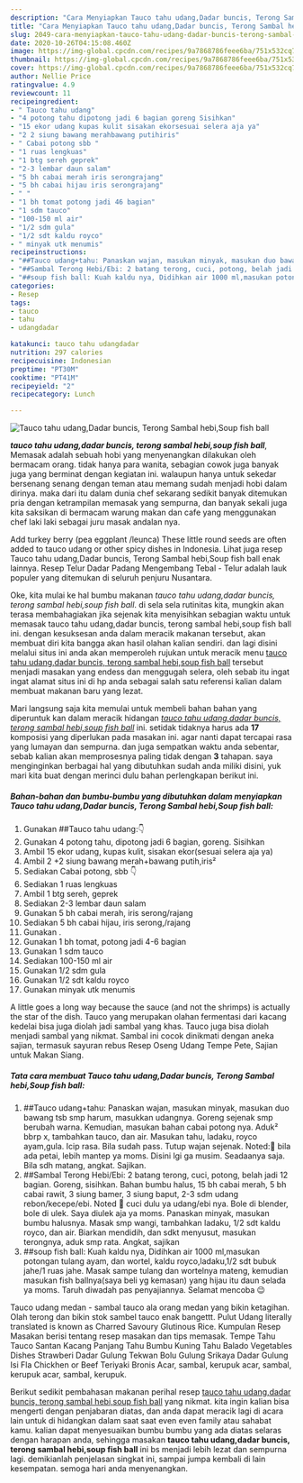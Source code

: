 ```yaml
---
description: "Cara Menyiapkan Tauco tahu udang,Dadar buncis, Terong Sambal hebi,Soup fish ball yang Lezat"
title: "Cara Menyiapkan Tauco tahu udang,Dadar buncis, Terong Sambal hebi,Soup fish ball yang Lezat"
slug: 2049-cara-menyiapkan-tauco-tahu-udang-dadar-buncis-terong-sambal-hebi-soup-fish-ball-yang-lezat
date: 2020-10-26T04:15:08.460Z
image: https://img-global.cpcdn.com/recipes/9a7868786feee6ba/751x532cq70/tauco-tahu-udangdadar-buncis-terong-sambal-hebisoup-fish-ball-foto-resep-utama.jpg
thumbnail: https://img-global.cpcdn.com/recipes/9a7868786feee6ba/751x532cq70/tauco-tahu-udangdadar-buncis-terong-sambal-hebisoup-fish-ball-foto-resep-utama.jpg
cover: https://img-global.cpcdn.com/recipes/9a7868786feee6ba/751x532cq70/tauco-tahu-udangdadar-buncis-terong-sambal-hebisoup-fish-ball-foto-resep-utama.jpg
author: Nellie Price
ratingvalue: 4.9
reviewcount: 11
recipeingredient:
- " Tauco tahu udang"
- "4 potong tahu dipotong jadi 6 bagian goreng Sisihkan"
- "15 ekor udang kupas kulit sisakan ekorsesuai selera aja ya"
- "2 2 siung bawang merahbawang putihiris"
- " Cabai potong sbb "
- "1 ruas lengkuas"
- "1 btg sereh geprek"
- "2-3 lembar daun salam"
- "5 bh cabai merah iris serongrajang"
- "5 bh cabai hijau iris serongrajang"
- " "
- "1 bh tomat potong jadi 46 bagian"
- "1 sdm tauco"
- "100-150 ml air"
- "1/2 sdm gula"
- "1/2 sdt kaldu royco"
- " minyak utk menumis"
recipeinstructions:
- "##Tauco udang+tahu: Panaskan wajan, masukan minyak, masukan duo bawang tsb smp harum, masukkan udangnya. Goreng sejenak smp berubah warna. Kemudian, masukan bahan cabai potong nya. Aduk² bbrp x, tambahkan tauco, dan air. Masukan tahu, ladaku, royco ayam,gula. Icip rasa. Bila sudah pass. Tutup wajan sejenak. Noted:📌 bila ada petai, lebih mantep ya moms. Disini lgi ga musim. Seadaanya saja. Bila sdh matang, angkat. Sajikan."
- "##Sambal Terong Hebi/Ebi: 2 batang terong, cuci, potong, belah jadi 12 bagian. Goreng, sisihkan. Bahan bumbu halus, 15 bh cabai merah, 5 bh cabai rawit, 3 siung bamer, 3 siung baput, 2-3 sdm udang rebon/kecepe/ebi. Noted 📌 cuci dulu ya udang/ebi nya. Bole di blender, bole di ulek. Saya diulek aja ya moms. Panaskan minyak, masukan bumbu halusnya. Masak smp wangi, tambahkan ladaku, 1/2 sdt kaldu royco, dan air. Biarkan mendidih, dan sdkt menyusut, masukan terongnya, aduk smp rata. Angkat, sajikan"
- "##soup fish ball: Kuah kaldu nya, Didihkan air 1000 ml,masukan potongan tulang ayam, dan wortel, kaldu royco,ladaku,1/2 sdt bubuk jahe/1 ruas jahe. Masak sampe tulang dan wortelnya mateng, kemudian masukan fish ballnya(saya beli yg kemasan) yang hijau itu daun selada ya moms. Taruh diwadah pas penyajiannya. Selamat mencoba 😉"
categories:
- Resep
tags:
- tauco
- tahu
- udangdadar

katakunci: tauco tahu udangdadar 
nutrition: 297 calories
recipecuisine: Indonesian
preptime: "PT30M"
cooktime: "PT41M"
recipeyield: "2"
recipecategory: Lunch

---
```



![Tauco tahu udang,Dadar buncis, Terong Sambal hebi,Soup fish ball](https://img-global.cpcdn.com/recipes/9a7868786feee6ba/751x532cq70/tauco-tahu-udangdadar-buncis-terong-sambal-hebisoup-fish-ball-foto-resep-utama.jpg)

<b><i>tauco tahu udang,dadar buncis, terong sambal hebi,soup fish ball</i></b>, Memasak adalah sebuah hobi yang menyenangkan dilakukan oleh bermacam orang. tidak hanya para wanita, sebagian cowok juga banyak juga yang berminat dengan kegiatan ini. walaupun hanya untuk sekedar bersenang senang dengan teman atau memang sudah menjadi hobi dalam dirinya. maka dari itu dalam dunia chef sekarang sedikit banyak ditemukan pria dengan ketrampilan memasak yang sempurna, dan banyak sekali juga kita saksikan di bermacam warung makan dan cafe yang menggunakan chef laki laki sebagai juru masak andalan nya.

Add turkey berry (pea eggplant /leunca) These little round seeds are often added to tauco udang or other spicy dishes in Indonesia. Lihat juga resep Tauco tahu udang,Dadar buncis, Terong Sambal hebi,Soup fish ball enak lainnya. Resep Telur Dadar Padang Mengembang Tebal - Telur adalah lauk populer yang ditemukan di seluruh penjuru Nusantara.

Oke, kita mulai ke hal bumbu makanan <i>tauco tahu udang,dadar buncis, terong sambal hebi,soup fish ball</i>. di sela sela rutinitas kita, mungkin akan terasa membahagiakan jika sejenak kita menyisihkan sebagian waktu untuk memasak tauco tahu udang,dadar buncis, terong sambal hebi,soup fish ball ini. dengan kesuksesan anda dalam meracik makanan tersebut, akan membuat diri kita bangga akan hasil olahan kalian sendiri. dan lagi disini melalui situs ini anda akan memperoleh rujukan untuk meracik menu <u>tauco tahu udang,dadar buncis, terong sambal hebi,soup fish ball</u> tersebut menjadi masakan yang endess dan menggugah selera, oleh sebab itu ingat ingat alamat situs ini di hp anda sebagai salah satu referensi kalian dalam membuat makanan baru yang lezat.


Mari langsung saja kita memulai untuk membeli bahan bahan yang diperuntuk kan dalam meracik hidangan <u><i>tauco tahu udang,dadar buncis, terong sambal hebi,soup fish ball</i></u> ini. setidak tidaknya harus ada <b>17</b> komposisi yang diperlukan pada masakan ini. agar nanti dapat tercapai rasa yang lumayan dan sempurna. dan juga sempatkan waktu anda sebentar, sebab kalian akan memprosesnya paling tidak dengan <b>3</b> tahapan. saya menginginkan berbagai hal yang dibutuhkan sudah anda miliki disini, yuk mari kita buat dengan merinci dulu bahan perlengkapan berikut ini.

<!--inarticleads1-->

##### Bahan-bahan dan bumbu-bumbu yang dibutuhkan dalam menyiapkan Tauco tahu udang,Dadar buncis, Terong Sambal hebi,Soup fish ball:

1. Gunakan  ##Tauco tahu udang:👇
1. Gunakan 4 potong tahu, dipotong jadi 6 bagian, goreng. Sisihkan
1. Ambil 15 ekor udang, kupas kulit, sisakan ekor(sesuai selera aja ya)
1. Ambil 2 +2 siung bawang merah+bawang putih,iris²
1. Sediakan  Cabai potong, sbb 👇
1. Sediakan 1 ruas lengkuas
1. Ambil 1 btg sereh, geprek
1. Sediakan 2-3 lembar daun salam
1. Gunakan 5 bh cabai merah, iris serong/rajang
1. Sediakan 5 bh cabai hijau, iris serong,/rajang
1. Gunakan  .
1. Gunakan 1 bh tomat, potong jadi 4-6 bagian
1. Gunakan 1 sdm tauco
1. Sediakan 100-150 ml air
1. Gunakan 1/2 sdm gula
1. Gunakan 1/2 sdt kaldu royco
1. Gunakan  minyak utk menumis


A little goes a long way because the sauce (and not the shrimps) is actually the star of the dish. Tauco yang merupakan olahan fermentasi dari kacang kedelai bisa juga diolah jadi sambal yang khas. Tauco juga bisa diolah menjadi sambal yang nikmat. Sambal ini cocok dinikmati dengan aneka sajian, termasuk sayuran rebus Resep Oseng Udang Tempe Pete, Sajian untuk Makan Siang. 

<!--inarticleads2-->

##### Tata cara membuat Tauco tahu udang,Dadar buncis, Terong Sambal hebi,Soup fish ball:

1. ##Tauco udang+tahu: Panaskan wajan, masukan minyak, masukan duo bawang tsb smp harum, masukkan udangnya. Goreng sejenak smp berubah warna. Kemudian, masukan bahan cabai potong nya. Aduk² bbrp x, tambahkan tauco, dan air. Masukan tahu, ladaku, royco ayam,gula. Icip rasa. Bila sudah pass. Tutup wajan sejenak. Noted:📌 bila ada petai, lebih mantep ya moms. Disini lgi ga musim. Seadaanya saja. Bila sdh matang, angkat. Sajikan.
1. ##Sambal Terong Hebi/Ebi: 2 batang terong, cuci, potong, belah jadi 12 bagian. Goreng, sisihkan. Bahan bumbu halus, 15 bh cabai merah, 5 bh cabai rawit, 3 siung bamer, 3 siung baput, 2-3 sdm udang rebon/kecepe/ebi. Noted 📌 cuci dulu ya udang/ebi nya. Bole di blender, bole di ulek. Saya diulek aja ya moms. Panaskan minyak, masukan bumbu halusnya. Masak smp wangi, tambahkan ladaku, 1/2 sdt kaldu royco, dan air. Biarkan mendidih, dan sdkt menyusut, masukan terongnya, aduk smp rata. Angkat, sajikan
1. ##soup fish ball: Kuah kaldu nya, Didihkan air 1000 ml,masukan potongan tulang ayam, dan wortel, kaldu royco,ladaku,1/2 sdt bubuk jahe/1 ruas jahe. Masak sampe tulang dan wortelnya mateng, kemudian masukan fish ballnya(saya beli yg kemasan) yang hijau itu daun selada ya moms. Taruh diwadah pas penyajiannya. Selamat mencoba 😉


Tauco udang medan - sambal tauco ala orang medan yang bikin ketagihan. Olah terong dan bikin stok sambel tauco enak bangettt. Pulut Udang literally translated is known as Charred Savoury Glutinous Rice. Kumpulan Resep Masakan berisi tentang resep masakan dan tips memasak. Tempe Tahu Tauco Santan Kacang Panjang Tahu Bumbu Kuning Tahu Balado Vegetables Dishes Strawberi Dadar Gulung Tekwan Bolu Gulung Srikaya Dadar Gulung Isi Fla Chickhen or Beef Teriyaki Bronis Acar, sambal, kerupuk acar, sambal, kerupuk acar, sambal, kerupuk. 

Berikut sedikit pembahasan makanan perihal resep <u>tauco tahu udang,dadar buncis, terong sambal hebi,soup fish ball</u> yang nikmat. kita ingin kalian bisa mengerti dengan penjabaran diatas, dan anda dapat meracik lagi di acara lain untuk di hidangkan dalam saat saat even even family atau sahabat kamu. kalian dapat menyesuaikan bumbu bumbu yang ada diatas selaras dengan harapan anda, sehingga masakan <b>tauco tahu udang,dadar buncis, terong sambal hebi,soup fish ball</b> ini bs menjadi lebih lezat dan sempurna lagi. demikianlah penjelasan singkat ini, sampai jumpa kembali di lain kesempatan. semoga hari anda menyenangkan.
